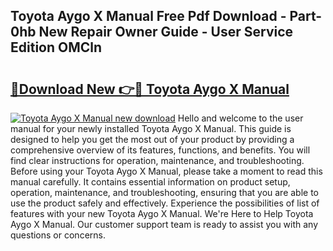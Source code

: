 ## Toyota Aygo X Manual Free Pdf Download - Part-0hb New Repair Owner Guide - User Service Edition OMCln

# <h2><a href="http://cf29587.oget.top/?id=Toyota+Aygo+X+Manual">🔗Download New 👉🔴 Toyota Aygo X Manual</a></h2>

[![Toyota Aygo X Manual new download](https://i.imgur.com/5g1atiW.png)](http://cf29587.oget.top/?id=Toyota+Aygo+X+Manual)
Hello and welcome to the user manual for your newly installed Toyota Aygo X Manual. This guide is designed to help you get the most out of your product by providing a comprehensive overview of its features, functions, and benefits. You will find clear instructions for operation, maintenance, and troubleshooting. Before using your Toyota Aygo X Manual, please take a moment to read this manual carefully. It contains essential information on product setup, operation, maintenance, and troubleshooting, ensuring that you are able to use the product safely and effectively. Experience the possibilities of list of features with your new Toyota Aygo X Manual. We're Here to Help Toyota Aygo X Manual. Our customer support team is ready to assist you with any questions or concerns.
